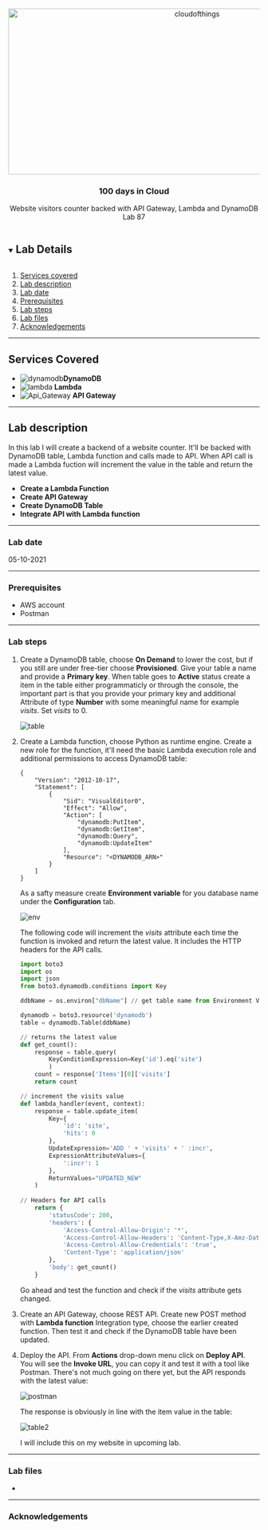 <br />

<p align="center">
  <a href="img/">
    <img src="img/diagram.png" alt="cloudofthings" width="741" height="332">
  </a>




  <h3 align="center">100 days in Cloud</h3>

  <p align="center">
    Website visitors counter backed with API Gateway, Lambda and DynamoDB
    <br />
    Lab 87
    <br />
  </p>





</p>

<details open="open">
  <summary><h2 style="display: inline-block">Lab Details</h2></summary>
  <ol>
    <li><a href="#services-covered">Services covered</a>
    <li><a href="#lab-description">Lab description</a></li>
    </li>
    <li><a href="#lab-date">Lab date</a></li>
    <li><a href="#prerequisites">Prerequisites</a></li>    
    <li><a href="#lab-steps">Lab steps</a></li>
    <li><a href="#lab-files">Lab files</a></li>
    <li><a href="#acknowledgements">Acknowledgements</a></li>
  </ol>
</details>

---

## Services Covered
*  ![dynamodb](https://github.com/CloudedThings/100-Days-in-Cloud/blob/main/images/dynamodb.png)**DynamoDB**
*  ![lambda](https://github.com/CloudedThings/100-Days-in-Cloud/blob/main/images/AWS_Lambda.png) **Lambda**
*  ![Api_Gateway](https://github.com/CloudedThings/100-Days-in-Cloud/blob/main/images/Api_Gateway.png) **API Gateway**

---

## Lab description
In this lab I will create a backend of a website counter. It'll be backed with DynamoDB table, Lambda function and calls made to API. When API call is made a Lambda fuction will increment the value in the table and return the latest value.


* **Create a Lambda Function**
* **Create API Gateway**
* **Create DynamoDB Table**
* **Integrate API with Lambda function**

---

### Lab date
05-10-2021

---

### Prerequisites
* AWS account
* Postman

---

### Lab steps
1. Create a DynamoDB table, choose **On Demand** to lower the cost, but if you still are under free-tier choose **Provisioned**. Give your table a name and provide a **Primary key**. When table goes to **Active** status create a item in the table either programmaticly or through the console, the important part is that you provide your primary key and additional Attribute of type **Number** with some meaningful name for example _visits_. Set _visits_ to 0.

   ![table](img/table.png)

2. Create a Lambda function, choose Python as runtime engine. Create a new role for the function, it'll need the basic Lambda execution role and additional permissions to access DynamoDB table:

   ```
   {
       "Version": "2012-10-17",
       "Statement": [
           {
               "Sid": "VisualEditor0",
               "Effect": "Allow",
               "Action": [
                   "dynamodb:PutItem",
                   "dynamodb:GetItem",
                   "dynamodb:Query",
                   "dynamodb:UpdateItem"
               ],
               "Resource": "<DYNAMODB_ARN>"
           }
       ]
   }
   ```

   As a safty measure create **Environment variable** for you database name under the **Configuration** tab.

   ![env](img/env.png)

   The following code will increment the _visits_ attribute each time the function is invoked and return the latest value. It includes the HTTP headers for the API calls.

   ```python
   import boto3
   import os
   import json
   from boto3.dynamodb.conditions import Key
   
   ddbName = os.environ["dbName"] // get table name from Environment Variables
   
   dynamodb = boto3.resource('dynamodb')
   table = dynamodb.Table(ddbName) 
   
   // returns the latest value
   def get_count():
       response = table.query(
           KeyConditionExpression=Key('id').eq('site')
           )
       count = response['Items'][0]['visits']
       return count
   
   // increment the visits value
   def lambda_handler(event, context):
       response = table.update_item(     
           Key={        
               'id': 'site',
               'hits': 0
           },   
           UpdateExpression='ADD ' + 'visits' + ' :incr',
           ExpressionAttributeValues={        
               ':incr': 1   
           },    
           ReturnValues="UPDATED_NEW"
       )
       
   // Headers for API calls
       return {
           'statusCode': 200,
           'headers': {
               'Access-Control-Allow-Origin': '*',
               'Access-Control-Allow-Headers': 'Content-Type,X-Amz-Date,Authorization,X-Api-Key,X-Amz-Security-Token',
               'Access-Control-Allow-Credentials': 'true',
               'Content-Type': 'application/json'
           },
           'body': get_count()
       }
   
   ```

   

   Go ahead and test the function and check if the _visits_ attribute gets changed.

3. Create an API Gateway, choose REST API. Create new POST method with **Lambda function** Integration type, choose the earlier created function. Then test it and check if the DynamoDB table have been updated.

4. Deploy the API. From **Actions** drop-down menu click on **Deploy API**. You will see the **Invoke URL**, you can copy it and test it with a tool like Postman. There's not much going on there yet, but the API responds with the latest value:

   ![postman](img/postman.png)

   The response is obviously in line with the item value in the table:

   ![table2](img/table2.png)

   I will include this on my website in upcoming lab. 
---
### Lab files

* 

---

### Acknowledgements


